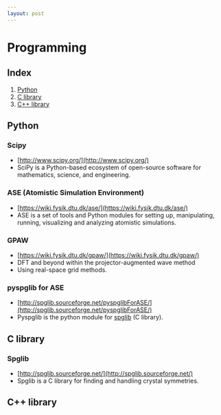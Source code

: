 ```yaml
---
layout: post
---
```


# Programming

## Index
1. [Python](#python)
2. [C library](#c-library)
3. [C++ library](#c++-library)

## Python

### Scipy
* [http://www.scipy.org/](http://www.scipy.org/)
* SciPy is a Python-based ecosystem of open-source software for mathematics, science, and engineering.

### ASE (Atomistic Simulation Environment)
* [https://wiki.fysik.dtu.dk/ase/](https://wiki.fysik.dtu.dk/ase/) 
* ASE is a set of tools and Python modules for setting up, manipulating, running, visualizing and analyzing atomistic simulations.


### GPAW
* [https://wiki.fysik.dtu.dk/gpaw/](https://wiki.fysik.dtu.dk/gpaw/)
* DFT and beyond within the projector-augmented wave method
* Using real-space grid methods.

### pyspglib for ASE
* [http://spglib.sourceforge.net/pyspglibForASE/](http://spglib.sourceforge.net/pyspglibForASE/)
* Pyspglib is the python module for [spglib](#spglib) (C library).

## C library

### Spglib
* [http://spglib.sourceforge.net/](http://spglib.sourceforge.net/)
* Spglib is a C library for finding and handling crystal symmetries.

<h2 id="c++-library">C++ library</h2>

